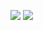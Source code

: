 <div class="videobox">
        <div class="z-txt"><body><p><img src="http://i1.hdslb.com/topic/201306/8f5e367cc6ff8c81.jpg" usemap="#Map" style="" border="0">
  <map name="Map" id="Map">
    <area shape="rect" coords="246,417,478,482" href="http://www.bilibili.tv/sp/IB" title="进入“Ib”专题" target="_blank" />
    <area shape="rect" coords="101,1356,303,1397" href="http://www.bilibili.tv/video/av279733/" title="【实况】IB美术馆惊魂记所有结局" target="_blank" />
    <area shape="rect" coords="351,1356,592,1398" href="http://www.bilibili.tv/video/av512020/" title="【Ib】两个新结局" target="_blank" />
    <area shape="rect" coords="90,1429,289,1652" href="http://www.bilibili.tv/video/av248091/" title="【レトルト实况】史上最恐怖の美術館（完结）" target="_blank" />
    <area shape="rect" coords="304,1430,500,1650" href="http://www.bilibili.tv/mylist147133#147133"  title="【么西实况】(Ib/恐怖美术馆)路痴少年受惊实况"target="_blank" />
    <area shape="rect" coords="515,1432,712,1654" href="http://www.bilibili.tv/video/av466368/" title="【纸杯君实况】 Ib (更新至P5_未完结)" target="_blank" />
    <area shape="rect" coords="724,1431,919,1655" href="http://www.bilibili.tv/video/av287246/" title="【恐怖RPG】IB实况解说.共P7全剧情完结合集" target="_blank" />
    <area shape="poly" coords="339,672,230,670,231,784,98,780,97,630,338,631" href="http://www.bilibili.tv/search?keyword=Ib&amp;orderby=&amp;formsubmit=" title="搜索“Ib”" target="_blank" />
    <area shape="poly" coords="226,848,335,848,337,810,97,806,99,961,231,961" href="http://www.bilibili.tv/search?keyword=garry&amp;orderby=&amp;formsubmit=" title="搜索“Garry”" target="_blank" />
    <area shape="poly" coords="339,1029,339,990,98,989,98,1141,228,1140,230,1030" href="http://www.bilibili.tv/search?keyword=mary&amp;orderby=&amp;formsubmit=" title="搜索“Mary”" target="_blank" />
  </map>
  <img src="http://i1.hdslb.com/topic/201306/19320ffc0ac4f63c.jpg" usemap="#Map2" style="" border="0">
  <map name="Map2" id="Map2">
    <area shape="rect" coords="62,118,328,342" href="http://www.bilibili.tv/video/av271385/" title="【Ib手绘MAD】唯一的思念【真.完美结局】" target="_blank" />
    <area shape="rect" coords="353,115,619,337" href="http://www.bilibili.tv/video/av257709/"  title="【手描きIb】深海のIb【完成版※ネタバレ注意】"target="_blank" />
    <area shape="rect" coords="648,115,913,336" href="http://www.bilibili.tv/video/av254877/" title="【手描きIb】聲【忘れられた肖像】" target="_blank" />
    <area shape="rect" coords="360,379,622,601" href="http://www.bilibili.tv/video/av261174/" title="【手描きIb】ギャリイヴでローリンガール【転がってみた】" target="_blank" />
    <area shape="rect" coords="646,376,919,602" href="http://www.bilibili.tv/video/av253602/" title="【手描きIb】美術館ラッシュ【完成版】" target="_blank" />
    <area shape="rect" coords="65,642,330,863" href="http://www.bilibili.tv/video/av280098/" title="【手描Ib】温柔的Garry【永远在一起】" target="_blank" />
    <area shape="rect" coords="354,643,619,863" href="http://www.bilibili.tv/video/av292173/" title="【手绘Ib】Laugh Maker 【Mary中心 泪腺崩坏】" target="_blank" />
    <area shape="rect" coords="645,641,911,865" href="http://www.bilibili.tv/video/av301074/" title="【Ib】真正的好男人就应该这样！" target="_blank" />
    <area shape="rect" coords="67,910,328,1131" href="http://www.bilibili.tv/video/av405154/" title="【96猫】「Ib」-again-" target="_blank" />
    <area shape="rect" coords="358,908,621,1127" href="http://www.bilibili.tv/video/av268951/" title="【96猫】诶？啊、嗦。" target="_blank" />
    <area shape="rect" coords="647,910,911,1136" href="http://www.bilibili.tv/video/av272079/" title="【手描Ib】某芬达广告的Ib版【腹筋崩坏】" target="_blank" />
    <area shape="rect" coords="66,1178,330,1404" href="http://www.bilibili.tv/video/av297615/" title="【IB×MC】怒删游戏！我的美术馆不可能这么MC【更新Part16】" target="_blank" />
    <area shape="rect" coords="356,1177,624,1401" href="http://www.bilibili.tv/video/av298288/" title="【钢琴向】Ib(恐怖美术馆)BGM组曲" target="_blank" />
    <area shape="rect" coords="681,1339,895,1402" href="http://www.bilibili.tv/search?keyword=ib&amp;orderby=&amp;formsubmit=" title="搜索“Ib”" target="_blank" />
    <area shape="rect" coords="702,43,924,81" href="http://www.bilibili.tv/mylist147132#147132" title="【话题-Ib】相关视频"  target="_blank" />
  </map>
<br></p>
</body></div>
</div>

